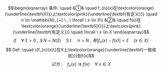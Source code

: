 $$\begin{eqnarray}
条件: \quad
&①& \quad f_{n}(x)在\textcolor{orange}{\underline{\textbf{X}}}上\textcolor{pink}{\underline{\textbf{有定义}}} \quad n \in \mathbb{N}_{+} \ , \ \forall \ x \in X\\
&②& \quad f(x)在\textcolor{orange}{\underline{\textbf{X}}}上\textcolor{pink}{\underline{\textbf{有定义}}} \quad \forall \ x \in X
\end{eqnarray}$$
$$if \quad \forall \ \xi>0 \ , \ \exists \ N=N(\xi) \quad S.t. \quad n>N  \ , \ 有|f_{n}(x)-f(x)|<\xi \quad (x \in X)$$
$$ Def: \quad \{f_{n}(x)\}在X上\textcolor{orange}{\underline{\textbf{一致收敛}}}到f(x)$$
$$记为\ : \quad f_{n}(x) \rightrightarrows f(x) \quad \forall \ x \in X$$